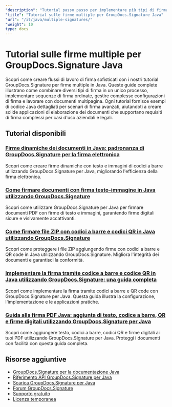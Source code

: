 ```yaml
---
"description": "Tutorial passo passo per implementare più tipi di firma contemporaneamente e gestire scenari di firma complessi con GroupDocs.Signature per Java."
"title": "Tutorial sulle firme multiple per GroupDocs.Signature Java"
"url": "/it/java/multiple-signatures/"
"weight": 10
type: docs
---
```

# Tutorial sulle firme multiple per GroupDocs.Signature Java

Scopri come creare flussi di lavoro di firma sofisticati con i nostri tutorial GroupDocs.Signature per firme multiple in Java. Queste guide complete illustrano come combinare diversi tipi di firma in un unico processo, implementare sequenze di firma ordinate, gestire complesse configurazioni di firma e lavorare con documenti multipagina. Ogni tutorial fornisce esempi di codice Java dettagliati per scenari di firma avanzati, aiutandoti a creare solide applicazioni di elaborazione dei documenti che supportano requisiti di firma complessi per casi d'uso aziendali e legali.

## Tutorial disponibili

### [Firme dinamiche dei documenti in Java: padronanza di GroupDocs.Signature per la firma elettronica](./dynamic-document-signatures-java-groupdocs/)
Scopri come creare firme dinamiche con testo e immagini di codici a barre utilizzando GroupDocs.Signature per Java, migliorando l'efficienza della firma elettronica.

### [Come firmare documenti con firma testo-immagine in Java utilizzando GroupDocs.Signature](./document-signing-text-image-java-groupdocs-signature/)
Scopri come utilizzare GroupDocs.Signature per Java per firmare documenti PDF con firme di testo e immagini, garantendo firme digitali sicure e visivamente accattivanti.

### [Come firmare file ZIP con codici a barre e codici QR in Java utilizzando GroupDocs.Signature](./sign-zip-files-barcode-qr-code-java/)
Scopri come proteggere i file ZIP aggiungendo firme con codici a barre e QR code in Java utilizzando GroupDocs.Signature. Migliora l'integrità dei documenti e garantisci la conformità.

### [Implementare la firma tramite codice a barre e codice QR in Java utilizzando GroupDocs.Signature: una guida completa](./groupdocs-signing-java-barcode-qr-code/)
Scopri come implementare la firma tramite codici a barre e QR code con GroupDocs.Signature per Java. Questa guida illustra la configurazione, l'implementazione e le applicazioni pratiche.

### [Guida alla firma PDF Java: aggiunta di testo, codice a barre, QR e firme digitali utilizzando GroupDocs.Signature per Java](./java-pdf-signature-groupdocs-guide/)
Scopri come aggiungere testo, codici a barre, codici QR e firme digitali ai tuoi PDF utilizzando GroupDocs.Signature per Java. Proteggi i documenti con facilità con questa guida completa.

## Risorse aggiuntive

- [GroupDocs.Signature per la documentazione Java](https://docs.groupdocs.com/signature/java/)
- [Riferimento API GroupDocs.Signature per Java](https://reference.groupdocs.com/signature/java/)
- [Scarica GroupDocs.Signature per Java](https://releases.groupdocs.com/signature/java/)
- [Forum GroupDocs.Signature](https://forum.groupdocs.com/c/signature)
- [Supporto gratuito](https://forum.groupdocs.com/)
- [Licenza temporanea](https://purchase.groupdocs.com/temporary-license/)
